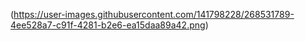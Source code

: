 (https://user-images.githubusercontent.com/141798228/268531789-4ee528a7-c91f-4281-b2e6-ea15daa89a42.png)